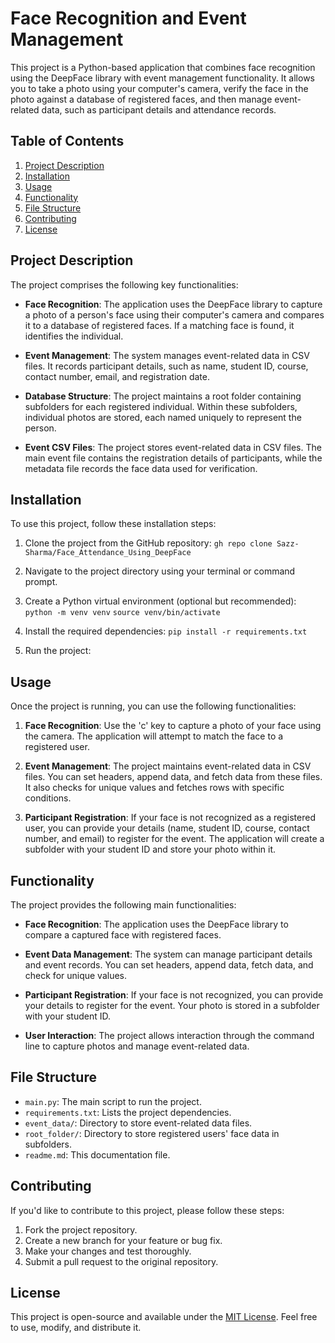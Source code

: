 # Face Recognition and Event Management

This project is a Python-based application that combines face recognition using the DeepFace library with event management functionality. It allows you to take a photo using your computer's camera, verify the face in the photo against a database of registered faces, and then manage event-related data, such as participant details and attendance records.

## Table of Contents

1. [Project Description](#project-description)
2. [Installation](#installation)
3. [Usage](#usage)
4. [Functionality](#functionality)
5. [File Structure](#file-structure)
6. [Contributing](#contributing)
7. [License](#license)

## Project Description

The project comprises the following key functionalities:

- **Face Recognition**: The application uses the DeepFace library to capture a photo of a person's face using their computer's camera and compares it to a database of registered faces. If a matching face is found, it identifies the individual.

- **Event Management**: The system manages event-related data in CSV files. It records participant details, such as name, student ID, course, contact number, email, and registration date.

- **Database Structure**: The project maintains a root folder containing subfolders for each registered individual. Within these subfolders, individual photos are stored, each named uniquely to represent the person.

- **Event CSV Files**: The project stores event-related data in CSV files. The main event file contains the registration details of participants, while the metadata file records the face data used for verification.

## Installation

To use this project, follow these installation steps:

1. Clone the project from the GitHub repository: `gh repo clone Sazz-Sharma/Face_Attendance_Using_DeepFace`

2. Navigate to the project directory using your terminal or command prompt.

3. Create a Python virtual environment (optional but recommended):
`python -m venv venv`
`source venv/bin/activate`
4. Install the required dependencies:
`pip install -r requirements.txt`
5. Run the project:

## Usage

Once the project is running, you can use the following functionalities:

1. **Face Recognition**: Use the 'c' key to capture a photo of your face using the camera. The application will attempt to match the face to a registered user.

2. **Event Management**: The project maintains event-related data in CSV files. You can set headers, append data, and fetch data from these files. It also checks for unique values and fetches rows with specific conditions.

3. **Participant Registration**: If your face is not recognized as a registered user, you can provide your details (name, student ID, course, contact number, and email) to register for the event. The application will create a subfolder with your student ID and store your photo within it.

## Functionality

The project provides the following main functionalities:

- **Face Recognition**: The application uses the DeepFace library to compare a captured face with registered faces.

- **Event Data Management**: The system can manage participant details and event records. You can set headers, append data, fetch data, and check for unique values.

- **Participant Registration**: If your face is not recognized, you can provide your details to register for the event. Your photo is stored in a subfolder with your student ID.

- **User Interaction**: The project allows interaction through the command line to capture photos and manage event-related data.

## File Structure

- `main.py`: The main script to run the project.
- `requirements.txt`: Lists the project dependencies.
- `event_data/`: Directory to store event-related data files.
- `root_folder/`: Directory to store registered users' face data in subfolders.
- `readme.md`: This documentation file.

## Contributing

If you'd like to contribute to this project, please follow these steps:

1. Fork the project repository.
2. Create a new branch for your feature or bug fix.
3. Make your changes and test thoroughly.
4. Submit a pull request to the original repository.

## License

This project is open-source and available under the [MIT License](LICENSE). Feel free to use, modify, and distribute it.

